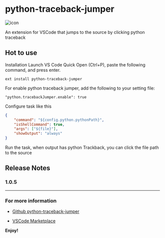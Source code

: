 # python-traceback-jumper

![icon](https://cdn.rawgit.com/linw1995/python-traceback-jumper/7bdc72b4/images/icon.svg)

 An extension for VSCode that jumps to the source by clicking python traceback

## Hot to use

Installation
Launch VS Code Quick Open (Ctrl+P), paste the following command, and press enter.

```plain
ext install python-traceback-jumper
```

For enable python traceback jumper, add the following to your setting file:

```plain
"python.tracebackJumper.enable": true
```

Configure task like this

```json
{
    "command": "${config.python.pythonPath}",
    "isShellCommand": true,
    "args": ["${file}"],
    "showOutput": "always"
}
```

Run the task, when output has python Trackback, you can click the file path to the source

## Release Notes

### 1.0.5

-----------------------------------------------------------------------------------------------------------

### For more information

- [Github python-traceback-jumper](https://github.com/linw1995/python-traceback-jumper)

- [VSCode Marketplace](https://marketplace.visualstudio.com/items?itemName=linw1995.python-traceback-jumper)

**Enjoy!**
